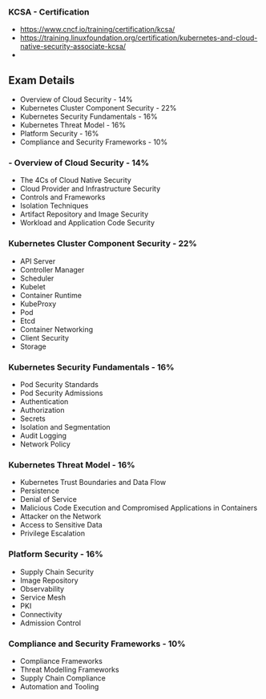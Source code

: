 ### KCSA - Certification  
- https://www.cncf.io/training/certification/kcsa/
- https://training.linuxfoundation.org/certification/kubernetes-and-cloud-native-security-associate-kcsa/
-
## Exam Details
- Overview of Cloud Security            - 14%
- Kubernetes Cluster Component Security - 22%
- Kubernetes Security Fundamentals      - 16%
- Kubernetes Threat Model               - 16%
- Platform Security                     - 16%
- Compliance and Security Frameworks    - 10%

### - Overview of Cloud Security - 14%
- The 4Cs of Cloud Native Security
- Cloud Provider and Infrastructure Security
- Controls and Frameworks
- Isolation Techniques
- Artifact Repository and Image Security
- Workload and Application Code Security

### Kubernetes Cluster Component Security - 22%
- API Server
- Controller Manager
- Scheduler
- Kubelet
- Container Runtime
- KubeProxy
- Pod
- Etcd
- Container Networking
- Client Security
- Storage 

### Kubernetes Security Fundamentals - 16%
- Pod Security Standards
- Pod Security Admissions
- Authentication
- Authorization
- Secrets
- Isolation and Segmentation
- Audit Logging
- Network Policy  

### Kubernetes Threat Model - 16%
- Kubernetes Trust Boundaries and Data Flow
- Persistence
- Denial of Service
- Malicious Code Execution and Compromised Applications in Containers
- Attacker on the Network
- Access to Sensitive Data
- Privilege Escalation

### Platform Security - 16%
- Supply Chain Security
- Image Repository
- Observability
- Service Mesh
- PKI
- Connectivity
- Admission Control 

### Compliance and Security Frameworks - 10%
- Compliance Frameworks
- Threat Modelling Frameworks
- Supply Chain Compliance
- Automation and Tooling
